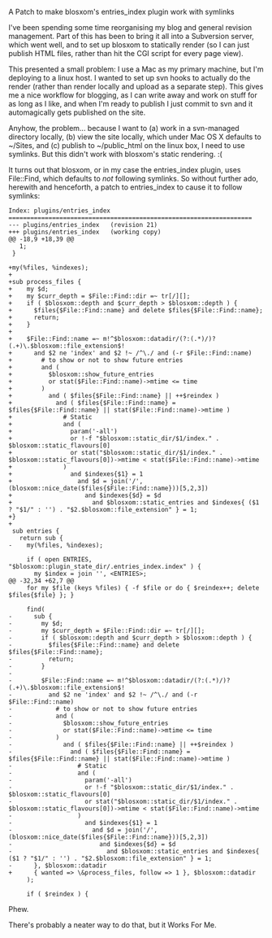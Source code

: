 A Patch to make blosxom's entries_index plugin work with symlinks

I've been spending some time reorganising my blog and general revision
management. Part of this has been to bring it all into a Subversion
server, which went well, and to set up blosxom to statically render
(so I can just publish HTML files, rather than hit the CGI script for
every page view).

This presented a small problem: I use a Mac as my primary machine, but
I'm deploying to a linux host. I wanted to set up svn hooks to
actually do the render (rather than render locally and upload as a
separate step). This gives me a nice workflow for blogging, as I can
write away and work on stuff for as long as I like, and when I'm ready
to publish I just commit to svn and it automagically gets published on
the site.

Anyhow, the problem... because I want to (a) work in a svn-managed
directory locally, (b) view the site locally, which under Mac OS X
defaults to ~/Sites, and (c) publish to ~/public_html on the linux
box, I need to use symlinks. But this didn't work with blosxom's
static rendering. :(

It turns out that blosxom, or in my case the entries\_index plugin,
uses File::Find, which defaults to _not_ following symlinks. So
without further ado, herewith and henceforth, a patch to entries_index
to cause it to follow symlinks:

    Index: plugins/entries_index
    ===================================================================
    --- plugins/entries_index	(revision 21)
    +++ plugins/entries_index	(working copy)
    @@ -18,9 +18,39 @@
       1;
     }
     
    +my(%files, %indexes);
    +
    +sub process_files {
    +    my $d; 
    +    my $curr_depth = $File::Find::dir =~ tr[/][]; 
    +    if ( $blosxom::depth and $curr_depth > $blosxom::depth ) {
    +      $files{$File::Find::name} and delete $files{$File::Find::name};
    +      return;
    +    }
    + 
    +    $File::Find::name =~ m!^$blosxom::datadir/(?:(.*)/)?(.+)\.$blosxom::file_extension$!
    +      and $2 ne 'index' and $2 !~ /^\./ and (-r $File::Find::name)
    +        # to show or not to show future entries
    +        and (
    +          $blosxom::show_future_entries
    +          or stat($File::Find::name)->mtime <= time
    +        ) 
    +          and ( $files{$File::Find::name} || ++$reindex )
    +            and ( $files{$File::Find::name} = $files{$File::Find::name} || stat($File::Find::name)->mtime )
    +              # Static
    +              and (
    +                param('-all') 
    +                or !-f "$blosxom::static_dir/$1/index." . $blosxom::static_flavours[0]
    +                or stat("$blosxom::static_dir/$1/index." . $blosxom::static_flavours[0])->mtime < stat($File::Find::name)->mtime
    +              )
    +                and $indexes{$1} = 1
    +                  and $d = join('/', (blosxom::nice_date($files{$File::Find::name}))[5,2,3])
    +                    and $indexes{$d} = $d
    +                      and $blosxom::static_entries and $indexes{ ($1 ? "$1/" : '') . "$2.$blosxom::file_extension" } = 1;
    +}
    +
     sub entries {
       return sub {
    -    my(%files, %indexes);
     
         if ( open ENTRIES, "$blosxom::plugin_state_dir/.entries_index.index" ) {
           my $index = join '', <ENTRIES>;
    @@ -32,34 +62,7 @@
         for my $file (keys %files) { -f $file or do { $reindex++; delete $files{$file} }; }
     
         find(
    -      sub {
    -        my $d; 
    -        my $curr_depth = $File::Find::dir =~ tr[/][]; 
    -        if ( $blosxom::depth and $curr_depth > $blosxom::depth ) {
    -          $files{$File::Find::name} and delete $files{$File::Find::name};
    -          return;
    -        }
    -     
    -        $File::Find::name =~ m!^$blosxom::datadir/(?:(.*)/)?(.+)\.$blosxom::file_extension$!
    -          and $2 ne 'index' and $2 !~ /^\./ and (-r $File::Find::name)
    -            # to show or not to show future entries
    -            and (
    -              $blosxom::show_future_entries
    -              or stat($File::Find::name)->mtime <= time
    -            ) 
    -              and ( $files{$File::Find::name} || ++$reindex )
    -                and ( $files{$File::Find::name} = $files{$File::Find::name} || stat($File::Find::name)->mtime )
    -                  # Static
    -                  and (
    -                    param('-all') 
    -                    or !-f "$blosxom::static_dir/$1/index." . $blosxom::static_flavours[0]
    -                    or stat("$blosxom::static_dir/$1/index." . $blosxom::static_flavours[0])->mtime < stat($File::Find::name)->mtime
    -                  )
    -                    and $indexes{$1} = 1
    -                      and $d = join('/', (blosxom::nice_date($files{$File::Find::name}))[5,2,3])
    -                        and $indexes{$d} = $d
    -                          and $blosxom::static_entries and $indexes{ ($1 ? "$1/" : '') . "$2.$blosxom::file_extension" } = 1;
    -      }, $blosxom::datadir
    +      { wanted => \&process_files, follow => 1 }, $blosxom::datadir
         );
     
         if ( $reindex ) {

Phew.

There's probably a neater way to do that, but it Works For Me.

